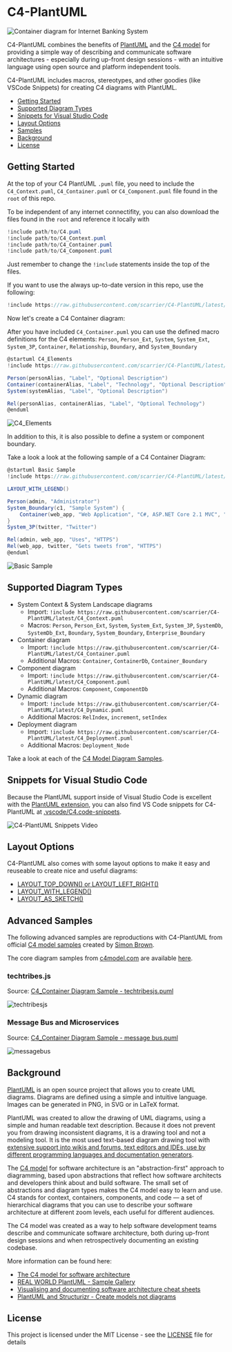 # C4-PlantUML


![Container diagram for Internet Banking System](https://www.plantuml.com/plantuml/png/bLJ1RkCs4BtxAwRfeLv0YL6qfvxMiOqcMpjHLqwpFGaZQYmJIv42ITanYlvxXueYHiu2wTwaqSnxZsyUzT5vjBwjrUG7gOLgIuAzzutxRJQpUBogfD-tHUl82gCzQNybJ3rp0gsLP6UBNozJXTe_RDOpXPwSvrA-u5QKcknL4u1_WbRpLCtJuFS4EwEKEKfTWU8cG5t2wBEqZfyCC2ie8r2f4sCCyjuIyDVr_E_xXss-lK_pvVtZtVH3hCspFFjZjLtSSB4lFTvkR_BrwlVLtPAB4o-z8XX0ePHOMQnPg8LRxSbgyd2D-clGd9sSfteoISawewUYTTxKP1DO34yNStWfWzbrXofuEe4ZkmbDDuYggm4AOLhjtGNhU8REhxbGeZrDnS-CTIxWuWFyCm60g7Twf2B7fk7cHofWtZHA2lJIw0ikVS839f0rDeZV_BK8jIKfUM0PdJJdkLT0lz-mZguyy1Ol1q_dB7BCx1fak8m_AxfCiQB0_iAQ2IiRdy1SLwr26ygfDGTPaWDKwjiiEyvAa8vA-bD8WMWx8nqS98OHQO7F2uKrHqVsZQBQ559HRyScl0oQ5Zycy0LhP2V6Ma39MdegmRM58yyx-z_Qt1jnpmAWf8CKT2vlMKnBz5YWex26_Z6eoVvSm-ZT6ylQmiq3IvLqtY9JWzISohhRRW9xTAmQMqwLi5IIzXALIqAeo3bGfk8NykBgZKq5Yg-aI_P9Xhocjz-EpT9mcurp8z_UyITOmi1C_UyGxL_IATKeLUwwTqPRNMxulRzL0NxBpjDJG4O56ociSMRdOVKazgWhWkT9HkqXLqz-sWk8g8ofTnPhEhksqTakWVsY1HU6Gxmo6B0mhOzRJeRRce2tg1rsnuqUJpwJUlL7YFVomP4Bt3VRRPfnuxZFDVXkJv_h2DVJvNSagtrXub-WWujtl4VgYgEj3uJeJbeay2cxlvkz9e-KtpcPNtDt51OJFqRvJ5Wws5bJTp-TevMU77WJa7lWvVM28GVCLtwSnIXZM0Tq6QeTHXHobhYnXl5SwpW1aJxRR5C66hay6X_dBXhJpSzwTxvireCv7tcqhTL_ "Container diagram for Internet Banking System")

C4-PlantUML combines the benefits of [PlantUML](http://en.plantuml.com/) and the [C4 model](https://c4model.com/) for providing a simple way of describing and communicate software architectures - especially during up-front design sessions - with an intuitive language using open source and platform independent tools.

C4-PlantUML includes macros, stereotypes, and other goodies (like VSCode Snippets) for creating C4 diagrams with PlantUML.

* [Getting Started](#getting-started)
* [Supported Diagram Types](#supported-diagram-types)
* [Snippets for Visual Studio Code](#snippets-for-visual-studio-code)
* [Layout Options](#layout-options)
* [Samples](#advanced-samples)
* [Background](#background)
* [License](#license)

## Getting Started

At the top of your C4 PlantUML `.puml` file, you need to include the `C4_Context.puml`, `C4_Container.puml` or `C4_Component.puml` file found in the `root` of this repo.

To be independent of any internet connectifity, you can also download the files found in the `root` and reference it locally with

```c#
!include path/to/C4.puml
!include path/to/C4_Context.puml
!include path/to/C4_Container.puml
!include path/to/C4_Component.puml
```

Just remember to change the `!include` statements inside the top of the files.

If you want to use the always up-to-date version in this repo, use the following:

```c#
!include https://raw.githubusercontent.com/scarrier/C4-PlantUML/latest/C4_Container.puml
```

Now let's create a C4 Container diagram:

After you have included `C4_Container.puml` you can use the defined macro definitions for the C4 elements: `Person`, `Person_Ext`, `System`, `System_Ext`, `System_3P`, `Container`, `Relationship`, `Boundary`, and `System_Boundary`

```csharp
@startuml C4_Elements
!include https://raw.githubusercontent.com/scarrier/C4-PlantUML/latest/C4_Container.puml

Person(personAlias, "Label", "Optional Description")
Container(containerAlias, "Label", "Technology", "Optional Description")
System(systemAlias, "Label", "Optional Description")

Rel(personAlias, containerAlias, "Label", "Optional Technology")
@enduml
```

![C4_Elements](https://www.plantuml.com/plantuml/png/ZOu_ImD14CNx_HJhLHVGsoQLLUIqYnZyKyjaC-GMPcUNcLaatzxZmA28akgzAURtVXir46kP_BX-Vo3CoARkAd6aTa0_cLMz3K7WOpWcczg-AKeiRCWsn9A3HX19A65St-m8sDuUju70K2tCoB6mGMAKeSuZpkrGj71VbxYZ17hjkotiaRgvF5LBXO7yFMgKj5pTofqXVVnglrvVCKvSg1nF_u1UJcgOUrtYqdNtZFHJ-6-BC-ARpifja0yjqoS0 "C4_Elements")

In addition to this, it is also possible to define a system or component boundary.

Take a look a look at the following sample of a C4 Container Diagram:

```csharp
@startuml Basic Sample
!include https://raw.githubusercontent.com/scarrier/C4-PlantUML/latest/C4_Container.puml

LAYOUT_WITH_LEGEND()

Person(admin, "Administrator")
System_Boundary(c1, "Sample System") {
    Container(web_app, "Web Application", "C#, ASP.NET Core 2.1 MVC", "Allows users to compare multiple Twitter timelines")
}
System_3P(twitter, "Twitter")

Rel(admin, web_app, "Uses", "HTTPS")
Rel(web_app, twitter, "Gets tweets from", "HTTPS")
@enduml
```

![Basic Sample](https://www.plantuml.com/plantuml/png/JOzFIyD04CNl-HHZlAHG4wgUF3KDeWShmQHwBDjaj0lxPzcP48hutPrGsxgNOUVzPkQz9R6AF5W3AqMwWqRPO32vqgupGu-mPmxqK1HHZVcNvlsm6mXZvnsZuxppjg1EnQWn5jNzJMsKuytwfJ2AaLXQsqfGfHt6FCYL9AanadUPwgrsSqZBgMhYgDZ7T9Oq1sAqsvKVNA_Y8UiM0XrDmL5BP_2TWBppvcp4tLQ58EG7xg0CmUXEiVOkbLPrFOUogVFNnrP68i9jle3rUpLffJ5-99WY4R07oHEK87OmhAUJxQYPCG9hYqPkaLZyEPcygpC-whBgZnGzUKDpodTnjY4PblhSjdKZr0ITrSkQ9sIIBqxbCthxVsI9hX-i-GK0 "Basic Sample")

## Supported Diagram Types

* System Context & System Landscape diagrams
  * Import: `!include https://raw.githubusercontent.com/scarrier/C4-PlantUML/latest/C4_Context.puml`
  * Macros: `Person`, `Person_Ext`, `System`, `System_Ext`, `System_3P`, `SystemDb`, `SystemDb_Ext`, `Boundary`, `System_Boundary`, `Enterprise_Boundary`
* Container diagram
  * Import: `!include https://raw.githubusercontent.com/scarrier/C4-PlantUML/latest/C4_Container.puml`
  * Additional Macros: `Container`, `ContainerDb`, `Container_Boundary`
* Component diagram
  * Import: `!include https://raw.githubusercontent.com/scarrier/C4-PlantUML/latest/C4_Component.puml`
  * Additional Macros: `Component`, `ComponentDb`
* Dynamic diagram
  * Import: `!include https://raw.githubusercontent.com/scarrier/C4-PlantUML/latest/C4_Dynamic.puml`
  * Additional Macros: `RelIndex`, `increment`, `setIndex`
* Deployment diagram
  * Import: `!include https://raw.githubusercontent.com/scarrier/C4-PlantUML/latest/C4_Deployment.puml`
  * Additional Macros: `Deployment_Node`

Take a look at each of the [C4 Model Diagram Samples](samples/C4CoreDiagrams.md).

## Snippets for Visual Studio Code

Because the PlantUML support inside of Visual Studio Code is excellent with the [PlantUML extension](https://marketplace.visualstudio.com/items?itemName=jebbs.plantuml), you can also find VS Code snippets for C4-PlantUML at [.vscode/C4.code-snippets](.vscode/C4.code-snippets).

![C4-PlantUML Snippets Video](images/vscode_c4plantuml_snippets.gif)

## Layout Options

C4-PlantUML also comes with some layout options to make it easy and reuseable to create nice and useful diagrams:

* [LAYOUT_TOP_DOWN() or LAYOUT_LEFT_RIGHT()](LayoutOptions.md#layout_top_down-or-layout_left_right)
* [LAYOUT_WITH_LEGEND()](LayoutOptions.md#layout_with_legend)
* [LAYOUT_AS_SKETCH()](LayoutOptions.md#layout_as_sketch)

## Advanced Samples

The following advanced samples are reproductions with C4-PlantUML from official [C4 model samples](https://c4model.com/#examples) created by [Simon Brown](http://simonbrown.je/).

The core diagram samples from [c4model.com](https://c4model.com/#coreDiagrams) are available [here](samples/C4CoreDiagrams.md).

### techtribes.js

Source: [C4_Container Diagram Sample - techtribesjs.puml](samples/C4_Container%20Diagram%20Sample%20-%20techtribesjs.puml)

![techtribesjs](https://www.plantuml.com/plantuml/png/ZLHDS-964BthLtIuBAvIODVEnbKvBJQElHly4Kk4oaaraXenpcX6cHaPKwdyz_ICX91CgbWEI7I_xdwlF_XYBDEsBWMCB6ORgtcAviMCWX-up4IT8soihSmlqwbcsqd1xQPEQuCwKzAYj9DCbLEJCQqvwkdrJpy-2IRjydun5SoYiMHAhWdAk4GzgQXEy05gIL4bHOFT8AoL46hBPG62GC1a3WCtruRU551L42fZGkmeHqVlk42mcFtvk8oJ-F4fcJ-k7iPdmOVMD8kIwBUR-FgERArfzJM-InOtjpSFSp86mHDgesHoysR7J2gvArLj4gSuXD5iRu0b6KPdBNZCYa9ZGOBp3jbPtaFpaajkh6QMAzd11zPzI13jZCKokLArp9dUZRDFONzC4vhJsJy1qCT_TNqORp5DM5KHUeKfpAfAyCod7f7f6tjb8KILTZs__-CwX5YLv8RBoPlppzmy33XgnZN-bUCMAbILm12QoY6qymy1N-b1XXULqZVQR09hhKgQNJikS8H3o3aj3nD-lbzZC9XPvKGEcS_JiKQHv2dnU4RXELFGd5cMCeEEtlqk-dq1doUV6xOHfK5pnCy_eSGo9HKRNf65YR_CUxufomi7l-Nshav1OwLQ5KVKncikqFY9KDbVwGSqyncvdxFuuhn7no3JsGQupF4DpV_9bChyBIZWGP4SBn1yh9UePA7cLt0-EH-8z8rzZgBfpDBB6Z4tC4w5Ae1eMtFccsktYDOSqw-hd5c_RSlcRRyBSEbGHWbqcpBg0DHKhRpei4qwx9Ehjjy3K18Oc6o3UIqm1neMTnp-xPRO7PJTSjjGY9itGlJSpRyBUPigGwUJQSXtHK-lBg3zE3hHm-BJ3HcdvIwEdoB24tfufwVXmriz6U9ZEdTlZLdUZiurRAkvQwrLBfH6F_qslw8Jh9IsS77nyMTADCWpsBf3hlSmlqv3H6-HjboZcwPLcH9jiVFBZvykMzh9ibkFKyG9nKwnxwSRy5zruezmNi29Tdsld4FMmyRTekqM6hXSArtwiVPknbVjJtIGwh2T11rcI5LjeQfJmJF8L8xDVN2hDCSJMVThxP9snrGRBWjtw9vST-p3L4xhWksIv-uVyz1gSdr1cTUb-0y0 "techtribesjs")


### Message Bus and Microservices

Source: [C4_Container Diagram Sample - message bus.puml](samples/C4_Container%20Diagram%20Sample%20-%20message%20bus.puml)

![messagebus](https://www.plantuml.com/plantuml/png/bLHVRzis47_NfxXv3qs1D6wBFUsfZcqixPpOjHm4Un9ErDacIf44IJbpXttt7ILRfHSLQFCGYQVZxy_zyGSVq8McLZ2goNlSKTduKVQBr48r5S4-1Ej_7uyTFj_iPDWt_9cSC3gG3ZV2r6Clq3b9RZpzxSrAeGwFzuknma0-SAYOSYfAJUx6Cals2XhDjsg-3M5Fi3LAcMUfTw0u2L1NSF5PEizl1fWLb16er94nUdal2JB_HMgB3cjuTcYVP1NsyFxjsoHUuz_tdTTSVgNsOxQO_BLyt1IRvQgOBPyUhbvdhqwXILxaVyutqpkEdK9F7pTtnMB-n_nXni4iMv7pHb-9nWTJaxk6QVysci0vFEBK_EW3rSMjQNI5xdWbtd7AEHi-wgrnDGPfzEWr_9Dbm7-zlokqDisUMAkawB8v_WaFw8MJDbp3HEyQXIw69x6-lXVXOp5hr6m-5bWwiCvifI9MTqdNsoaykOCKb7BdNUZCUmsvTR69jyQ46Dpi2QoHEe3P0Wf1tWDxwsM0JAo-O3vDOi6pnbYdNi5juoFq6ijIXllFBOr3xQrneGNdTAaZ4nr81_yIrr7CPPs9fVKvbdfQD-KnFgUEuY23ZbgLz5H1XG5RjXuCREEiyJH0Y4qbGq8sYUUKQFhh-EPXleclAsSEic8outQefMzhy-QPGn1XMgOj2gduTO1hLdvhM5MclPfXm19zoxTqA1J1k_SYdl9W7FaVQmhZzuuZGLgvbE7-c7zU9E1uBjvNgk10pZDuEnHAzGtxLbIiO6_4pzIMMPBAnbCad_C4zCTUI-8Fi3HDE4qAX3q6sEE1-9-rfAbYld-pR4qgsUfk_nwZ6dxURJQhdDDYKh7kbdDWPHujc_jEaI7wtqKmz4Sjhk5JldmONm0l1jQmqv6Jhdnlm4IK9ofp8xvGuDkjge7BoMxr8BssfXMRWBOu0oZ9gFNbxReekn-ZsUtqPE5ocmTMy0T5f33THlmKH8inmDw71grqrFzZIoUllz5nTNUo1HwBzH3R1H8dVc3TJQt-0m00 "messagebus")

## Background

[PlantUML](http://en.plantuml.com/) is an open source project that allows you to create UML diagrams.
Diagrams are defined using a simple and intuitive language.
Images can be generated in PNG, in SVG or in LaTeX format.

PlantUML was created to allow the drawing of UML diagrams, using a simple and human readable text description.
Because it does not prevent you from drawing inconsistent diagrams, it is a drawing tool and not a modeling tool.
It is the most used text-based diagram drawing tool with [extensive support into wikis and forums, text editors and IDEs, use by different programming languages and documentation generators](http://en.plantuml.com/running).

The [C4 model](https://c4model.com/) for software architecture is an "abstraction-first" approach to diagramming, based upon abstractions that reflect how software architects and developers think about and build software.
The small set of abstractions and diagram types makes the C4 model easy to learn and use.
C4 stands for context, containers, components, and code — a set of hierarchical diagrams that you can use to describe your software architecture at different zoom levels, each useful for different audiences.

The C4 model was created as a way to help software development teams describe and communicate software architecture, both during up-front design sessions and when retrospectively documenting an existing codebase.

More information can be found here:

* [The C4 model for software architecture](https://c4model.com/)
* [REAL WORLD PlantUML - Sample Gallery](https://real-world-plantuml.com/)
* [Visualising and documenting software architecture cheat sheets](http://www.codingthearchitecture.com/2017/04/27/visualising_and_documenting_software_architecture_cheat_sheets.html)
* [PlantUML and Structurizr - Create models not diagrams](http://www.codingthearchitecture.com/2016/12/08/plantuml_and_structurizr.html)

## License

This project is licensed under the MIT License - see the [LICENSE](LICENSE) file for details
